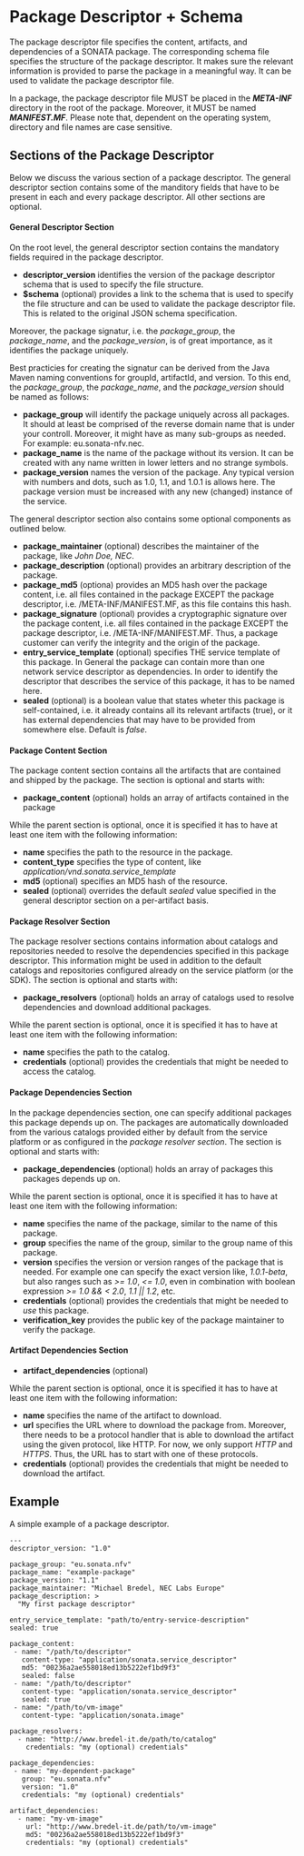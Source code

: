 # Package Descriptor + Schema
The package descriptor file specifies the content, artifacts, and dependencies of a SONATA package. The corresponding schema file specifies the structure of the package descriptor. It makes sure the relevant information is provided to parse the package in a meaningful way. It can be used to validate the package descriptor file.

In a package, the package descriptor file MUST be placed in the ***META-INF*** directory in the root of the package. Moreover, it MUST be named ***MANIFEST.MF***. Please note that, dependent on the operating system, directory and file names are case sensitive.

## Sections of the Package Descriptor

Below we discuss the various section of a package descriptor. The general descriptor section contains some of the manditory fields that have to be present in each and every package descriptor. All other sections are optional.

#### General Descriptor Section

On the root level, the general descriptor section contains the mandatory fields required in the package descriptor. 

- **descriptor_version** identifies the version of the package descriptor schema that is used to specify the file structure.
- **$schema** (optional) provides a link to the schema that is used to specify the file structure and can be used to validate the package descriptor file. This is related to the original JSON schema specification.

Moreover, the package signatur, i.e. the *package_group*, the *package_name*, and the *package_version*, is of great importance, as it identifies the package uniquely.

Best practicies for creating the signatur can be derived from the Java Maven naming conventions for groupId, artifactId, and version. To this end, the *package_group*, the *package_name*, and the *package_version* should be named as follows:

- **package_group** will identify the package uniquely across all packages. It should at least be comprised of the reverse domain name that is under your controll. Moreover, it might have as many sub-groups as needed. For example: eu.sonata-nfv.nec.
- **package_name** is the name of the package without its version. It can be created with any name written in lower letters and no strange symbols.
- **package_version** names the version of the package. Any typical version with numbers and dots, such as 1.0, 1.1, and 1.0.1 is allows here. The package version must be increased with any new (changed) instance of the service.

The general descriptor section also contains some optional components as outlined below.


- **package_maintainer** (optional) describes the maintainer of the package, like *John Doe, NEC*.
- **package_description** (optional) provides an arbitrary description of the package.
- **package_md5** (optiona) provides an MD5 hash over the package content, i.e. all files contained in the package EXCEPT the package descriptor, i.e. /META-INF/MANIFEST.MF, as this file contains this hash.
- **package_signature** (optional) provides a cryptographic signature over the package content, i.e. all files contained in the package EXCEPT the package descriptor, i.e. /META-INF/MANIFEST.MF. Thus, a package customer can verify the integrity and the origin of the package.
- **entry_service_template** (optional) specifies THE service template of this package. In General the package can contain more than one network service descriptor as dependencies. In order to identify the descriptor that describes the service of this package, it has to be named here.
- **sealed** (optional) is a boolean value that states wheter this package is self-contained, i.e. it already contains all its relevant artifacts (true), or it has external dependencies that may have to be provided from somewhere else. Default is *false*.

#### Package Content Section

The package content section contains all the artifacts that are contained and shipped by the package. The section is optional and starts with:

- **package_content** (optional) holds an array of artifacts contained in the package

While the parent section is optional, once it is specified it has to have at least one item with the following information:

- **name** specifies the path to the resource in the package.
- **content_type** specifies the type of content, like *application/vnd.sonata.service_template*
- **md5** (optional) specifies an MD5 hash of the resource.
- **sealed** (optional) overrides the default *sealed* value specified in the general descriptor section on a per-artifact basis.

#### Package Resolver Section

The package resolver sections contains information about catalogs and repositories needed to resolve the dependencies specified in this package descriptor. This information might be used in addition to the default catalogs and repositories configured already on the service platform (or the SDK). The section is optional and starts with:

- **package_resolvers** (optional) holds an array of catalogs used to resolve dependencies and download additional packages.
 
While the parent section is optional, once it is specified it has to have at least one item with the following information:

- **name** specifies the path to the catalog.
- **credentials** (optional) provides the credentials that might be needed to access the catalog.

#### Package Dependencies Section

In the package dependencies section, one can specify additional packages this package depends up on. The packages are automatically downloaded from the various catalogs provided either by default from the service platform or as configured in the *package resolver section*. The section is optional and starts with:

- **package_dependencies** (optional) holds an array of packages this packages depends up on.

While the parent section is optional, once it is specified it has to have at least one item with the following information:

- **name** specifies the name of the package, similar to the name of this package.
- **group** specifies the name of the group, similar to the group name of this package.
- **version** specifies the version or version ranges of the package that is needed. For example one can specify the exact version like, *1.0.1-beta*, but also ranges such as *>= 1.0*, *<= 1.0*, even in combination with boolean expression *>= 1.0 && < 2.0*, *1.1 || 1.2*, etc.
- **credentials** (optional) provides the credentials that might be needed to *use* this package.
- **verification_key** provides the public key of the package maintainer to verify the package.

#### Artifact Dependencies Section

- **artifact_dependencies** (optional)
 
While the parent section is optional, once it is specified it has to have at least one item with the following information:

- **name** specifies the name of the artifact to download.
- **url** specifies the URL where to download the package from. Moreover, there needs to be a protocol handler that is able to download the artifact using the given protocol, like HTTP. For now, we only support *HTTP* and *HTTPS*. Thus, the URL has to start with one of these protocols.
- **credentials** (optional) provides the credentials that might be needed to download the artifact.


## Example

A simple example of a package descriptor.


```
---
descriptor_version: "1.0"

package_group: "eu.sonata.nfv"
package_name: "example-package"
package_version: "1.1"
package_maintainer: "Michael Bredel, NEC Labs Europe"
package_description: > 
  "My first package descriptor"

entry_service_template: "path/to/entry-service-description"
sealed: true

package_content:
 - name: "/path/to/descriptor"
   content-type: "application/sonata.service_descriptor"
   md5: "00236a2ae558018ed13b5222ef1bd9f3"
   sealed: false
 - name: "/path/to/descriptor"
   content-type: "application/sonata.service_descriptor"
   sealed: true
 - name: "/path/to/vm-image"
   content-type: "application/sonata.image"

package_resolvers:
  - name: "http://www.bredel-it.de/path/to/catalog"
    credentials: "my (optional) credentials"

package_dependencies:
 - name: "my-dependent-package"
   group: "eu.sonata.nfv"
   version: "1.0"
   credentials: "my (optional) credentials"

artifact_dependencies:
  - name: "my-vm-image"
    url: "http://www.bredel-it.de/path/to/vm-image"
    md5: "00236a2ae558018ed13b5222ef1bd9f3"
    credentials: "my (optional) credentials"
```
